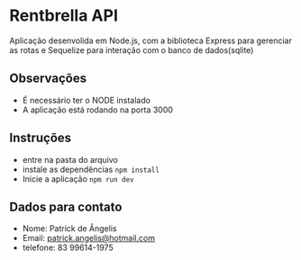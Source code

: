 # Rentbrella API

Aplicação desenvolida em Node.js, com a biblioteca Express para gerenciar as rotas e Sequelize para interação com o banco de dados(sqlite)

## Observações

- É necessário ter o NODE instalado
- A aplicação está rodando na porta 3000

## Instruções

- entre na pasta do arquivo
- instale as dependências
  `npm install`
- Inicie a aplicação `npm run dev`

## Dados para contato

- Nome: Patrick de Ângelis
- Email: patrick.angelis@hotmail.com
- telefone: 83 99614-1975
